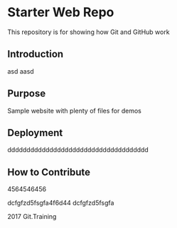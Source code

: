 # Starter Web Repo

This repository is for showing how Git and GitHub work
## Introduction
asd aasd 

## Purpose

Sample website with plenty of files for demos

## Deployment


ddddddddddddddddddddddddddddddddddddd

## How to Contribute

4564546456

dcfgfzd5fsgfa4f6d44
dcfgfzd5fsgfa

2017 Git.Training